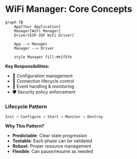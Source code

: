 # WiFi Manager: Core Concepts

<div class="grid grid-cols-2 gap-8">

<div>

```mermaid
graph TB
    App[Your Application]
    Manager[WiFi Manager]
    Driver[ESP-IDF WiFi Driver]
    
    App --> Manager
    Manager --> Driver
    
    style Manager fill:#e1f5fe
```

</div>

<div>

**Key Responsibilities:**
- 🔧 Configuration management
- 🔄 Connection lifecycle control  
- 📡 Event handling & monitoring
- 🛡️ Security policy enforcement

### Lifecycle Pattern
```
Init → Configure → Start → Monitor → Destroy
```

**Why This Pattern?**
- **Predictable**: Clear state progression
- **Testable**: Each phase can be validated
- **Robust**: Proper resource management
- **Flexible**: Can pause/resume as needed

</div>

</div>

